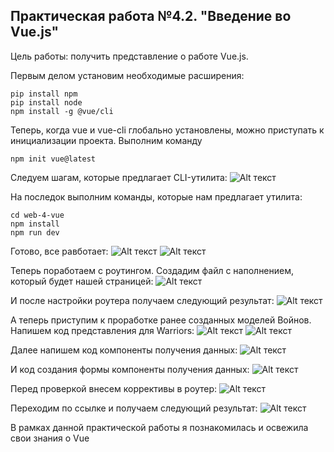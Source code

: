 
## Практическая работа №4.2. "Введение во Vue.js"
Цель работы: получить представление о работе Vue.js.

Первым делом установим необходимые расширения:
```
pip install npm
pip install node
npm install -g @vue/cli
```

Теперь, когда vue и vue-cli глобально установлены, можно приступать к инициализации проекта. Выполним команду
```
npm init vue@latest
```
Следуем шагам, которые предлагает CLI-утилита:
![Alt текст](images/2_1.png)

На последок выполним команды, которые нам предлагает утилита:
```
cd web-4-vue
npm install
npm run dev
```

Готово, все равботает:
![Alt текст](images/2_2.png)
![Alt текст](images/2_3.png)


Теперь поработаем с роутингом. Создадим файл с наполнением, который будет нашей страницей:
![Alt текст](images/2_4.png)

И после настройки роутера получаем следующий результат:
![Alt текст](images/2_5.png)

А теперь приступим к проработке ранее созданных моделей Войнов. Напишем код представления для Warriors:
![Alt текст](images/2_6.png)
![Alt текст](images/2_7.png)

Далее напишем код компоненты получения данных:
![Alt текст](images/2_8.png)

И код создания формы компоненты получения данных:
![Alt текст](images/2_9.png)

Перед проверкой внесем коррективы в роутер:
![Alt текст](images/2_10.png)

Переходим по ссылке и получаем следующий результат:
![Alt текст](images/2_11.png)
        
В рамках данной практической работы я познакомилась и освежила свои знания о Vue